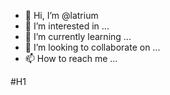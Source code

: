 - 👋 Hi, I’m @latrium
- 👀 I’m interested in ...
- 🌱 I’m currently learning ...
- 💞️ I’m looking to collaborate on ...
- 📫 How to reach me ...

<!---
latrium/latrium is a ✨ special ✨ repository because its `README.md` (this file) appears on your GitHub profile.
You can click the Preview link to take a look at your changes.
--->
#H1
